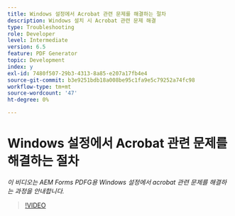 ```yaml
---
title: Windows 설정에서 Acrobat 관련 문제를 해결하는 절차
description: Windows 설치 시 Acrobat 관련 문제 해결
type: Troubleshooting
role: Developer
level: Intermediate
version: 6.5
feature: PDF Generator
topic: Development
index: y
exl-id: 7480f507-29b3-4313-8a85-e207a17fb4e4
source-git-commit: b3e9251bdb18a008be95c1fa9e5c79252a74fc98
workflow-type: tm+mt
source-wordcount: '47'
ht-degree: 0%

---
```


# Windows 설정에서 Acrobat 관련 문제를 해결하는 절차

*이 비디오는 AEM Forms PDFG용 Windows 설정에서 acrobat 관련 문제를 해결하는 과정을 안내합니다.*

>[!VIDEO](https://video.tv.adobe.com/v/335480?quality=12&learn=on)
